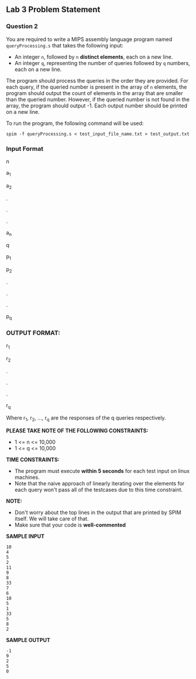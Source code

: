 
## Lab 3 Problem Statement

### Question 2

You are required to write a MIPS assembly language program named `queryProcessing.s` that takes the following input:

- An integer `n`, followed by `n` **distinct elements**, each on a new line.
- An integer `q`, representing the number of queries followed by `q` numbers, each on a new line.

The program should process the queries in the order they are provided. For each query, if the queried number is present in the array of `n` elements, the program should output the count of elements in the array that are smaller than the queried number. However, if the queried number is not found in the array, the program should output -1. Each output number should be printed on a new line.

To run the program, the following command will be used:

```shell
spim -f queryProcessing.s < test_input_file_name.txt > test_output.txt
```

### Input Format

n

a<sub>1</sub>

a<sub>2</sub>

.

.

.

a<sub>n</sub>

q

p<sub>1</sub>

p<sub>2</sub>

.

.

.

p<sub>q</sub>


### OUTPUT FORMAT:
r<sub>1</sub>

r<sub>2</sub>

.

.

.

r<sub>q</sub>

Where r<sub>1</sub>, r<sub>2</sub>, …, r<sub>q</sub> are the responses of the q queries respectively.

**PLEASE TAKE NOTE OF THE FOLLOWING CONSTRAINTS:**
- 1 <= n <= 10,000
- 1 <= q <= 10,000

**TIME CONSTRAINTS:**
- The program must execute **within 5 seconds** for each test input on linux machines.
- Note that the naive approach of linearly iterating over the elements for each query won't pass all of the testcases due to this time constraint. 

**NOTE:**
- Don't worry about the top lines in the output that are printed by SPIM itself. We will take care of that.
- Make sure that your code is **well-commented**

**SAMPLE INPUT**
```shell
10
4
5
2
11
9
8
33
7
6
10
5
1
33
5
8
2
```


**SAMPLE OUTPUT**
```shell
-1
9
2
5
0
```
